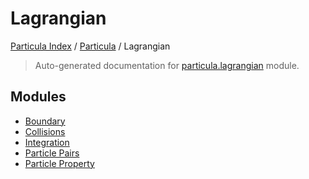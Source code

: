 # Lagrangian

[Particula Index](../../README.md#particula-index) / [Particula](../index.md#particula) / Lagrangian

> Auto-generated documentation for [particula.lagrangian](../../../../particula/lagrangian/__init__.py) module.

## Modules

- [Boundary](./boundary.md)
- [Collisions](./collisions.md)
- [Integration](./integration.md)
- [Particle Pairs](./particle_pairs.md)
- [Particle Property](./particle_property.md)
